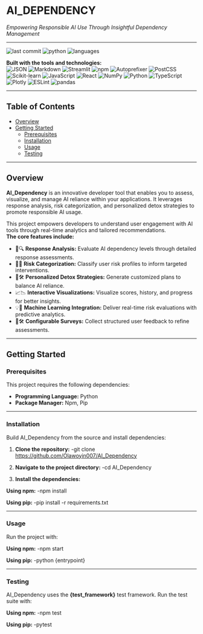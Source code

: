 # AI_DEPENDENCY

_Empowering Responsible AI Use Through Insightful Dependency Management_

---

![last commit](https://img.shields.io/badge/last%20commit-june-blue) ![python](https://img.shields.io/badge/python-92.6%25-blue) ![languages](https://img.shields.io/badge/languages-17-yellow)

**Built with the tools and technologies:**  
![JSON](https://img.shields.io/badge/-JSON-000) ![Markdown](https://img.shields.io/badge/-Markdown-404040) ![Streamlit](https://img.shields.io/badge/-Streamlit-fd4e1f) ![npm](https://img.shields.io/badge/-npm-cb3837) ![Autoprefixer](https://img.shields.io/badge/-Autoprefixer-d32d27) ![PostCSS](https://img.shields.io/badge/-PostCSS-dd3a0a) ![Scikit-learn](https://img.shields.io/badge/-scikit--learn-f7931e) ![JavaScript](https://img.shields.io/badge/-JavaScript-f7df1e) ![React](https://img.shields.io/badge/-React-61dafb) ![NumPy](https://img.shields.io/badge/-NumPy-013243) ![Python](https://img.shields.io/badge/-Python-3572A5) ![TypeScript](https://img.shields.io/badge/-TypeScript-007acc) ![Plotly](https://img.shields.io/badge/-Plotly-3f4e98) ![ESLint](https://img.shields.io/badge/-ESLint-4B32C3) ![pandas](https://img.shields.io/badge/-pandas-150458)

---

## Table of Contents

- [Overview](#overview)
- [Getting Started](#getting-started)
  - [Prerequisites](#prerequisites)
  - [Installation](#installation)
  - [Usage](#usage)
  - [Testing](#testing)

---

## Overview

**AI_Dependency** is an innovative developer tool that enables you to assess, visualize, and manage AI reliance within your applications. It leverages response analysis, risk categorization, and personalized detox strategies to promote responsible AI usage.

This project empowers developers to understand user engagement with AI tools through real-time analytics and tailored recommendations.  
**The core features include:**

- 🧩🔍 **Response Analysis:** Evaluate AI dependency levels through detailed response assessments.
- 🎯🍬 **Risk Categorization:** Classify user risk profiles to inform targeted interventions.
- 🚀🛠 **Personalized Detox Strategies:** Generate customized plans to balance AI reliance.
- 📈📉 **Interactive Visualizations:** Visualize scores, history, and progress for better insights.
- 💡🧠 **Machine Learning Integration:** Deliver real-time risk evaluations with predictive analytics.
- 📝🛠 **Configurable Surveys:** Collect structured user feedback to refine assessments.

---

## Getting Started

### Prerequisites

This project requires the following dependencies:

- **Programming Language:** Python
- **Package Manager:** Npm, Pip

---

### Installation

Build AI_Dependency from the source and install dependencies:

1. **Clone the repository:**
-git clone https://github.com/Olawoyin007/AI_Dependency


2. **Navigate to the project directory:**
-cd AI_Dependency


3. **Install the dependencies:**

**Using npm:**
-npm install


**Using pip:**
-pip install -r requirements.txt


---

### Usage

Run the project with:

**Using npm:**
-npm start


**Using pip:**
-python {entrypoint}

---

### Testing

AI_Dependency uses the **{test_framework}** test framework. Run the test suite with:

**Using npm:**
-npm test


**Using pip:**
-pytest
